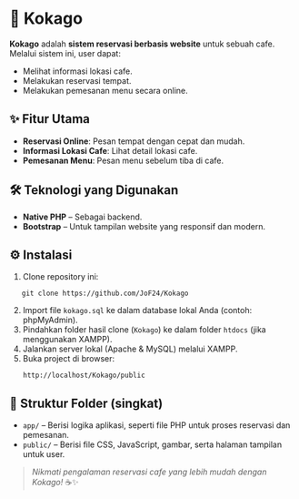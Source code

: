 # 🏪 Kokago

**Kokago** adalah **sistem reservasi berbasis website** untuk sebuah cafe.  
Melalui sistem ini, user dapat:
- Melihat informasi lokasi cafe.
- Melakukan reservasi tempat.
- Melakukan pemesanan menu secara online.

## ✨ Fitur Utama
- **Reservasi Online**: Pesan tempat dengan cepat dan mudah.
- **Informasi Lokasi Cafe**: Lihat detail lokasi cafe.
- **Pemesanan Menu**: Pesan menu sebelum tiba di cafe.

## 🛠️ Teknologi yang Digunakan
- **Native PHP** – Sebagai backend.
- **Bootstrap** – Untuk tampilan website yang responsif dan modern.

## ⚙️ Instalasi

1. Clone repository ini:
````
   git clone https://github.com/JoF24/Kokago
````

2. Import file `kokago.sql` ke dalam database lokal Anda (contoh: phpMyAdmin).
3. Pindahkan folder hasil clone (`Kokago`) ke dalam folder `htdocs` (jika menggunakan XAMPP).
4. Jalankan server lokal (Apache & MySQL) melalui XAMPP.
5. Buka project di browser:
   ```
   http://localhost/Kokago/public
   ```

## 📂 Struktur Folder (singkat)

* `app/` – Berisi logika aplikasi, seperti file PHP untuk proses reservasi dan pemesanan.
* `public/` – Berisi file CSS, JavaScript, gambar, serta halaman tampilan untuk user.


> *Nikmati pengalaman reservasi cafe yang lebih mudah dengan Kokago!* ☕✨
